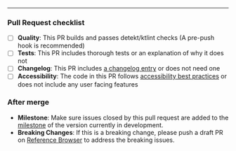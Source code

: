 
---
<!-- Text above this line will be added to the commit once "bors" merges this PR -->

### Pull Request checklist
<!-- Before submitting the PR, please address each item -->
- [ ] **Quality**: This PR builds and passes detekt/ktlint checks (A pre-push hook is recommended)
- [ ] **Tests**: This PR includes thorough tests or an explanation of why it does not
- [ ] **Changelog**: This PR includes [a changelog entry](https://github.com/mozilla-mobile/android-components/blob/master/docs/changelog.md) or does not need one
- [ ] **Accessibility**: The code in this PR follows [accessibility best practices](https://github.com/mozilla-mobile/shared-docs/blob/master/android/accessibility_guide.md) or does not include any user facing features

### After merge
- **Milestone**: Make sure issues closed by this pull request are added to the [milestone](https://github.com/mozilla-mobile/android-components/milestones) of the version currently in development.
- **Breaking Changes**: If this is a breaking change, please push a draft PR on [Reference Browser](https://github.com/mozilla-mobile/reference-browser) to address the breaking issues.
